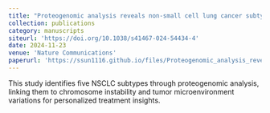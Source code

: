 ```yaml
---
title: "Proteogenomic analysis reveals non-small cell lung cancer subtypes predicting chromosome instability, and tumor microenvironment"
collection: publications
category: manuscripts
siteurl: 'https://doi.org/10.1038/s41467-024-54434-4'
date: 2024-11-23
venue: 'Nature Communications'
paperurl: 'https://ssun1116.github.io/files/Proteogenomic_analysis_reveals_non-small_cell_lung_cancer_subtypes_predicting_chromosome_instability_and_tumor_microenvironment.pdf'
---
```


This study identifies five NSCLC subtypes through proteogenomic analysis, linking them to chromosome instability and tumor microenvironment variations for personalized treatment insights.
